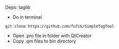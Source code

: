 Deps: taglib
+ Do in terminal
```
git clone https://github.com/fufik/SimpleTagTool
```
+ Open .pro file in folder with QtCreator
+ Copy .qm files to bin directory
